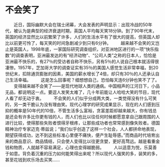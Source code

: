 # 不会笑了
　　近日，国际幽默大会在瑞士闭幕，大会发表的声明显示：出现冷战的50年代，被认为是典型的经济衰退时期，英国人平均每天笑18分钟。到了90年代末，英国的经济显然比以前繁荣了许多，人们的生活水平有了很大的提高，但英国人却比以前更可怜了，每天笑的时间急剧减少到只有6分钟。 
　　越来越不会笑的又岂止是英国人，1998年底，一家国际研究调查组织，对亚洲地区进行的一项“快乐指数”的调查表明，亚洲最发达的有“经济动物”、“公司人类”之称的日本人，恰恰是亚洲最不快乐的，有27％的受访者自称不快乐，另有5％的人说自己根本就活得很凄惨。1957年，芝加哥大学的调查证实有35％的美国人感觉生活非常幸福，到20世纪末，扣除通货膨胀的因素，美国的薪水增长了4倍，却只有30％的人还承认自己生活幸福。 
　　这是怎么回事呢？细想想自己，恐怕每天连6分钟也笑不了了。 
　　变得越来越不会笑了——是现代地球人类的通病。中国相声的江河日下，小品无品，都说明这一点。要逗人发笑太难了，几十年前能让人哈哈大笑的节目，现代人看了却无动于衷。 
　　不会笑的人们似乎分成两大类，一类觉得没有什么可笑的，另一类干脆认为没有理由笑。现代心理学的研究成果显示，现在的人们感到压抑的概率是50年代的10倍，不管生活多么富裕，贪富差距却越来越大，你有钱总是还会有许多比你更有钱的人，而人们也比以往任何时候都愿意拿自己跟周围的人进行比较，使得那些失败者恨得牙根疼，让那些成功者也常常感到像失败者。德国精神治疗专家迈克·蒂兹说；“我们似乎创造了这样一个社会，人人都拼命地表现，期望获得成功，达不到这些标准心里便不痛快，便产生耻辱感。”而商品时代培育出来的商品意识、商品情结，只会使人变得比以往更贪婪，更好高骛远。越是看重金钱和物质，人就越不容易满足，心理也变得越脆弱。 
　　人以适意为悦，乐莫善于如意。背负着沉重的压力如何能笑得出来呢？所以现代人强笑的多，装笑的多，甚至花钱到欢乐场去买笑……
 